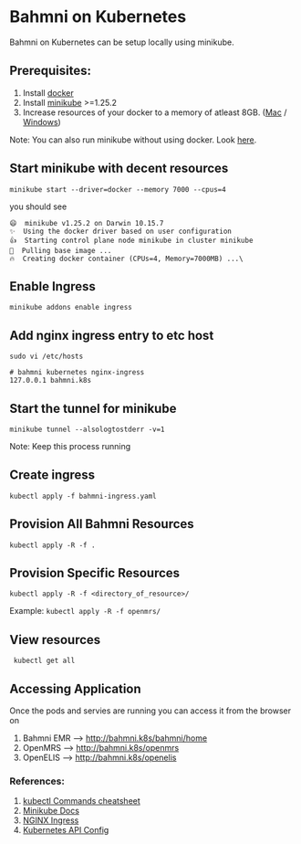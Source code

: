 # Bahmni on Kubernetes

Bahmni on Kubernetes can be setup locally using minikube.

## Prerequisites:
1. Install [docker](https://docs.docker.com/engine/install/)
2. Install [minikube](https://minikube.sigs.k8s.io/docs/start/) >=1.25.2
3. Increase resources of your docker to a memory of atleast 8GB. ([Mac](https://docs.docker.com/desktop/mac/) / [Windows](https://docs.docker.com/desktop/windows/))

Note: You can also run minikube without using docker. Look [here](https://minikube.sigs.k8s.io/docs/drivers/).
## Start minikube with decent resources

```
minikube start --driver=docker --memory 7000 --cpus=4 
```
you should see
```
😄  minikube v1.25.2 on Darwin 10.15.7
✨  Using the docker driver based on user configuration
👍  Starting control plane node minikube in cluster minikube
🚜  Pulling base image ...
🔥  Creating docker container (CPUs=4, Memory=7000MB) ...\
```

## Enable Ingress

`minikube addons enable ingress`

## Add nginx ingress entry to etc host

```
sudo vi /etc/hosts

# bahmni kubernetes nginx-ingress
127.0.0.1 bahmni.k8s
```

## Start the tunnel for minikube

`minikube tunnel --alsologtostderr -v=1`

Note: Keep this process running
## Create ingress

``` 
kubectl apply -f bahmni-ingress.yaml 
```

## Provision All Bahmni Resources

```
kubectl apply -R -f . 
```

## Provision Specific Resources

```
kubectl apply -R -f <directory_of_resource>/
```

Example: `kubectl apply -R -f openmrs/`

## View resources

```
 kubectl get all
 ```
## Accessing Application
Once the pods and servies are running you can access it from the browser on 
1. Bahmni EMR --> http://bahmni.k8s/bahmni/home
2. OpenMRS --> http://bahmni.k8s/openmrs
3. OpenELIS --> http://bahmni.k8s/openelis
### References: 
1. [kubectl Commands cheatsheet](https://kubernetes.io/docs/reference/generated/kubectl/kubectl-commands)
2. [Minikube Docs](https://minikube.sigs.k8s.io/docs/start/)
3. [NGINX Ingress](https://kubernetes.github.io/ingress-nginx/)
4. [Kubernetes API Config](https://kubernetes.io/docs/reference/kubernetes-api/)
